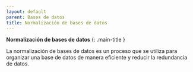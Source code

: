 ```yaml
---
layout: default
parent: Bases de datos
title: Normalización de bases de datos
---
```


**Normalización de bases de datos**
{: .main-title }

La normalización de bases de datos es un proceso que se utiliza para organizar una base de datos de manera eficiente y reducir la redundancia de datos.